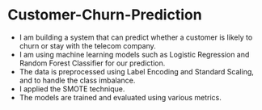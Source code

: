 # Customer-Churn-Prediction
- I am building a system that can predict whether a customer is likely to churn or stay with the telecom company. 
- I am using machine learning models such as Logistic Regression and Random Forest Classifier for our prediction.
- The data is preprocessed using Label Encoding and Standard Scaling, and to handle the class imbalance.
- I applied the SMOTE technique.
- The models are trained and evaluated using various metrics.
